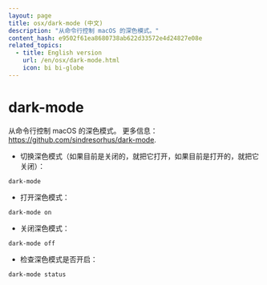 ```yaml
---
layout: page
title: osx/dark-mode (中文)
description: "从命令行控制 macOS 的深色模式。"
content_hash: e9502f61ea8680738ab622d33572e4d24827e08e
related_topics:
  - title: English version
    url: /en/osx/dark-mode.html
    icon: bi bi-globe
---
```

# dark-mode

从命令行控制 macOS 的深色模式。
更多信息：<https://github.com/sindresorhus/dark-mode>.

- 切换深色模式（如果目前是关闭的，就把它打开，如果目前是打开的，就把它关闭）：

`dark-mode`

- 打开深色模式：

`dark-mode on`

- 关闭深色模式：

`dark-mode off`

- 检查深色模式是否开启：

`dark-mode status`
